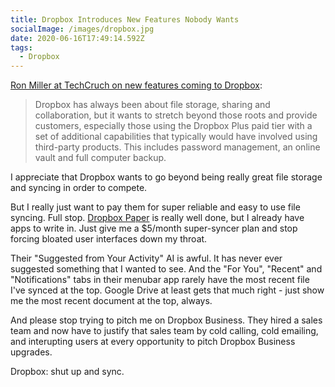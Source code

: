 ```yaml
---
title: Dropbox Introduces New Features Nobody Wants
socialImage: /images/dropbox.jpg
date: 2020-06-16T17:49:14.592Z
tags:
  - Dropbox
---
```

[Ron Miller at TechCruch on new features coming to Dropbox](https://techcrunch.com/2020/06/16/dropbox-introduces-slew-of-new-features-for-business-and-home-users/):

> Dropbox has always been about file storage, sharing and collaboration, but it wants to stretch beyond those roots and provide customers, especially those using the Dropbox Plus paid tier with a set of additional capabilities that typically would have involved using third-party products. This includes password management, an online vault and full computer backup.

I appreciate that Dropbox wants to go beyond being really great file storage and syncing in order to compete.

But I really just want to pay them for super reliable and easy to use file syncing. Full stop. [Dropbox Paper](https://www.dropbox.com/paper) is really well done, but I already have apps to write in. Just give me a $5/month super-syncer plan and stop forcing bloated user interfaces down my throat.

Their "Suggested from Your Activity" AI is awful. It has never ever suggested something that I wanted to see. And the "For You", "Recent" and "Notifications" tabs in their menubar app rarely have the most recent file I've synced at the top. Google Drive at least gets that much right - just show me the most recent document at the top, always.

And please stop trying to pitch me on Dropbox Business. They hired a sales team and now have to justify that sales team by cold calling, cold emailing, and interupting users at every opportunity to pitch Dropbox Business upgrades.

Dropbox: shut up and sync.